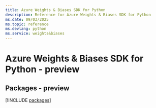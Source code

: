 ```yaml
---
title: Azure Weights & Biases SDK for Python
description: Reference for Azure Weights & Biases SDK for Python
ms.date: 09/03/2025
ms.topic: reference
ms.devlang: python
ms.service: weights&biases
---
```

# Azure Weights & Biases SDK for Python - preview
## Packages - preview
[!INCLUDE [packages](weights-&-biases-index.md)]